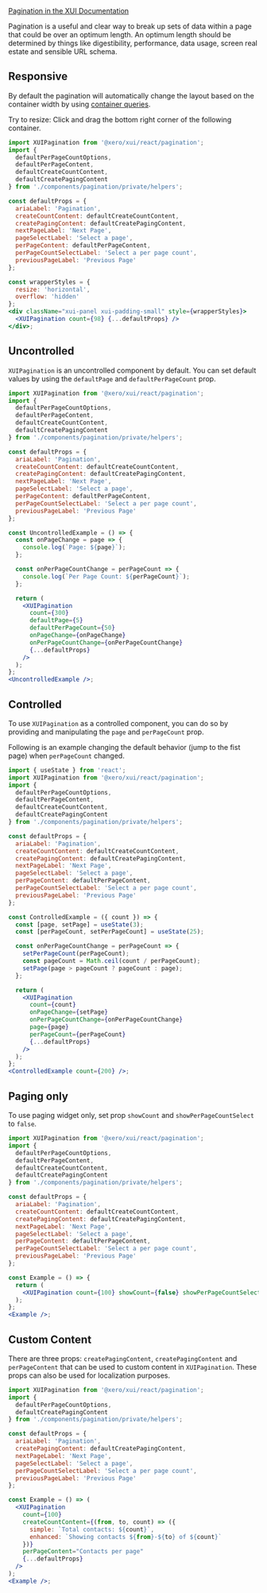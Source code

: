 <div class="xui-margin-vertical">
	<a href="../section-components-navigation-pagination.html" isDocLink>Pagination in the XUI Documentation</a>
</div>

Pagination is a useful and clear way to break up sets of data within a page that could be over an optimum length. An optimum length should be determined by things like digestibility, performance, data usage, screen real estate and sensible URL schema.

## Responsive

By default the pagination will automatically change the layout based on the container width by using [container queries](#container-queries).

Try to resize: Click and drag the bottom right corner of the following container.

```jsx harmony
import XUIPagination from '@xero/xui/react/pagination';
import {
  defaultPerPageCountOptions,
  defaultPerPageContent,
  defaultCreateCountContent,
  defaultCreatePagingContent
} from './components/pagination/private/helpers';

const defaultProps = {
  ariaLabel: 'Pagination',
  createCountContent: defaultCreateCountContent,
  createPagingContent: defaultCreatePagingContent,
  nextPageLabel: 'Next Page',
  pageSelectLabel: 'Select a page',
  perPageContent: defaultPerPageContent,
  perPageCountSelectLabel: 'Select a per page count',
  previousPageLabel: 'Previous Page'
};

const wrapperStyles = {
  resize: 'horizontal',
  overflow: 'hidden'
};
<div className="xui-panel xui-padding-small" style={wrapperStyles}>
  <XUIPagination count={98} {...defaultProps} />
</div>;
```

## Uncontrolled

`XUIPagination` is an uncontrolled component by default. You can set default values by using the `defaultPage` and `defaultPerPageCount` prop.

```jsx harmony
import XUIPagination from '@xero/xui/react/pagination';
import {
  defaultPerPageCountOptions,
  defaultPerPageContent,
  defaultCreateCountContent,
  defaultCreatePagingContent
} from './components/pagination/private/helpers';

const defaultProps = {
  ariaLabel: 'Pagination',
  createCountContent: defaultCreateCountContent,
  createPagingContent: defaultCreatePagingContent,
  nextPageLabel: 'Next Page',
  pageSelectLabel: 'Select a page',
  perPageContent: defaultPerPageContent,
  perPageCountSelectLabel: 'Select a per page count',
  previousPageLabel: 'Previous Page'
};

const UncontrolledExample = () => {
  const onPageChange = page => {
    console.log(`Page: ${page}`);
  };

  const onPerPageCountChange = perPageCount => {
    console.log(`Per Page Count: ${perPageCount}`);
  };

  return (
    <XUIPagination
      count={300}
      defaultPage={5}
      defaultPerPageCount={50}
      onPageChange={onPageChange}
      onPerPageCountChange={onPerPageCountChange}
      {...defaultProps}
    />
  );
};
<UncontrolledExample />;
```

## Controlled

To use `XUIPagination` as a controlled component, you can do so by providing and manipulating the `page` and `perPageCount` prop.

Following is an example changing the default behavior (jump to the fist page) when `perPageCount` changed.

```jsx harmony
import { useState } from 'react';
import XUIPagination from '@xero/xui/react/pagination';
import {
  defaultPerPageCountOptions,
  defaultPerPageContent,
  defaultCreateCountContent,
  defaultCreatePagingContent
} from './components/pagination/private/helpers';

const defaultProps = {
  ariaLabel: 'Pagination',
  createCountContent: defaultCreateCountContent,
  createPagingContent: defaultCreatePagingContent,
  nextPageLabel: 'Next Page',
  pageSelectLabel: 'Select a page',
  perPageContent: defaultPerPageContent,
  perPageCountSelectLabel: 'Select a per page count',
  previousPageLabel: 'Previous Page'
};

const ControlledExample = ({ count }) => {
  const [page, setPage] = useState(3);
  const [perPageCount, setPerPageCount] = useState(25);

  const onPerPageCountChange = perPageCount => {
    setPerPageCount(perPageCount);
    const pageCount = Math.ceil(count / perPageCount);
    setPage(page > pageCount ? pageCount : page);
  };

  return (
    <XUIPagination
      count={count}
      onPageChange={setPage}
      onPerPageCountChange={onPerPageCountChange}
      page={page}
      perPageCount={perPageCount}
      {...defaultProps}
    />
  );
};
<ControlledExample count={200} />;
```

## Paging only

To use paging widget only, set prop `showCount` and `showPerPageCountSelect` to `false`.

```jsx harmony
import XUIPagination from '@xero/xui/react/pagination';
import {
  defaultPerPageCountOptions,
  defaultPerPageContent,
  defaultCreateCountContent,
  defaultCreatePagingContent
} from './components/pagination/private/helpers';

const defaultProps = {
  ariaLabel: 'Pagination',
  createCountContent: defaultCreateCountContent,
  createPagingContent: defaultCreatePagingContent,
  nextPageLabel: 'Next Page',
  pageSelectLabel: 'Select a page',
  perPageContent: defaultPerPageContent,
  perPageCountSelectLabel: 'Select a per page count',
  previousPageLabel: 'Previous Page'
};

const Example = () => {
  return (
    <XUIPagination count={100} showCount={false} showPerPageCountSelect={false} {...defaultProps} />
  );
};
<Example />;
```

## Custom Content

There are three props: `createPagingContent`, `createPagingContent` and `perPageContent` that can be used to custom content in `XUIPagination`. These props can also be used for localization purposes.

```jsx harmony
import XUIPagination from '@xero/xui/react/pagination';
import {
  defaultPerPageCountOptions,
  defaultCreatePagingContent
} from './components/pagination/private/helpers';

const defaultProps = {
  ariaLabel: 'Pagination',
  createPagingContent: defaultCreatePagingContent,
  nextPageLabel: 'Next Page',
  pageSelectLabel: 'Select a page',
  perPageCountSelectLabel: 'Select a per page count',
  previousPageLabel: 'Previous Page'
};

const Example = () => (
  <XUIPagination
    count={100}
    createCountContent={(from, to, count) => ({
      simple: `Total contacts: ${count}`,
      enhanced: `Showing contacts ${from}-${to} of ${count}`
    })}
    perPageContent="Contacts per page"
    {...defaultProps}
  />
);
<Example />;
```
